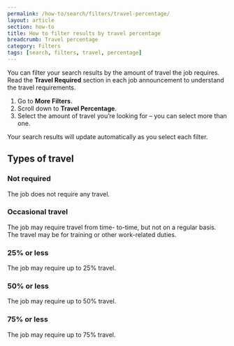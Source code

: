 ```yaml
---
permalink: /how-to/search/filters/travel-percentage/
layout: article
section: how-to
title: How to filter results by travel percentage
breadcrumb: Travel percentage
category: Filters
tags: [search, filters, travel, percentage]
---
```


You can filter your search results by the amount of travel the job requires.  Read the **Travel Required** section in each job announcement to understand the travel requirements.

1.	Go to **More Filters**.
2.	Scroll down to **Travel Percentage**.
3.	Select the amount of travel you’re looking for – you can select more than one.

Your search results will update automatically as you select each filter.

## Types of travel

### Not required
The job does not require any travel.

### Occasional travel
The job may require travel from time- to-time, but not on a regular basis. The travel may be for training or other work-related duties.

### 25% or less
The job may require up to 25% travel. 

### 50% or less
The job may require up to 50% travel.

### 75% or less
The job may require up to 75% travel.
